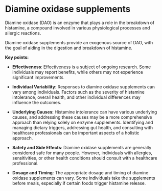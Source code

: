 # Diamine oxidase supplements

Diamine oxidase (DAO) is an enzyme that plays a role in the breakdown of histamine, a compound involved in various physiological processes and allergic reactions.

Diamine oxidase supplements provide an exogenous source of DAO, with the goal of aiding in the digestion and breakdown of histamine.

**Key points:**

* **Effectiveness**: Effectiveness is a subject of ongoing research. Some individuals may report benefits, while others may not experience significant improvements.

* **Individual Variability**: Responses to diamine oxidase supplements can vary among individuals. Factors such as the severity of histamine intolerance, overall health, and other individual differences may influence the outcomes.

* **Underlying Causes**: Histamine intolerance can have various underlying causes, and addressing these causes may be a more comprehensive approach than relying solely on enzyme supplements. Identifying and managing dietary triggers, addressing gut health, and consulting with healthcare professionals can be important aspects of a holistic approach.

* **Safety and Side Effects**: Diamine oxidase supplements are generally considered safe for many people. However, individuals with allergies, sensitivities, or other health conditions should consult with a healthcare professional.

* **Dosage and Timing**: The appropriate dosage and timing of diamine oxidase supplements can vary. Some individuals take the supplements before meals, especially if certain foods trigger histamine release.
